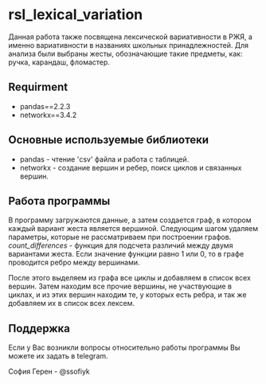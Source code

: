 # rsl_lexical_variation
Данная работа также посвящена лексической вариативности в РЖЯ, а именно вариативности в названиях школьных принадлежностей. Для анализа были выбраны жесты, обозначающие такие предметы, как: ручка, карандаш, фломастер.

## Requirment
- pandas==2.2.3
- networkx==3.4.2

## Основные используемые библиотеки 
- pandas - чтение 'csv' файла и работа с таблицей.
- networkx - создание вершин и ребер, поиск циклов и связанных вершин.

## Работа программы
В программу загружаются данные, а затем создается граф, в котором каждый вариант жеста является вершиной. Следующим шагом удаляем параметры, которые не рассматриваем при построении графов.
*count_differences* - функция для подсчета различий между двумя вариантами жеста. Если значение функции равно 1 или 0, то в графе проводится ребро между вершинами.

После этого выделяем из графа все циклы и добавляем в список всех вершин. Затем находим все прочие вершины, не участвующие в циклах, и из этих вершин находим те, у которых есть ребра, и так же добавляем их в список всех лексем.

## Поддержка

Если у Вас возникли вопросы относительно работы программы Вы можете их задать в telegram.

София Герен - @ssofiyk

